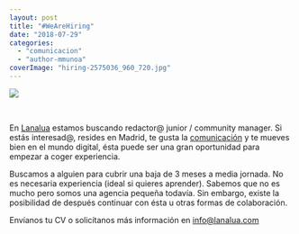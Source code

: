 ```yaml
---
layout: post
title: "#WeAreHiring"
date: "2018-07-29"
categories: 
  - "comunicacion"
  - "author-mmunoa"
coverImage: "hiring-2575036_960_720.jpg"
---
```


![](/images/Sin-título-1.jpg)

 

En [Lanalua](https://lanalua.com/#nosotros) estamos buscando redactor@ junior / community manager. Si estás interesad@, resides en Madrid, te gusta la [comunicación](https://lanalua.com/#comunicacion-360) y te mueves bien en el mundo digital, ésta puede ser una gran oportunidad para empezar a coger experiencia.

Buscamos a alguien para cubrir una baja de 3 meses a media jornada. No es necesaria experiencia (ideal si quieres aprender). Sabemos que no es mucho pero somos una agencia pequeña todavía. Sin embargo, existe la posibilidad de después continuar con ésta u otras formas de colaboración.

Envíanos tu CV o solicítanos más información en [info@lanalua.com](mailto:info@lanalua.com)
